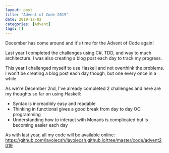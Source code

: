 ```yaml
---
layout: post
title: "Advent of Code 2019"
date: 2019-12-02
categories: [Advent]
tags: []
---
```

December has come around and it's time for the Advent of Code again!

Last year I completed the challenges using C#, TDD, and way to much architecture. I was also creating a blog post each day to track my progress.

This year I challenged myself to use Haskell and not overthink the problems. I won't be creating a blog post each day though, but one every once in a while.

As we're December 2nd, I've already completed 2 challenges and here are my thoughts so far on using Haskell:
- Syntax is increadibly easy and readable
- Thinking in functional gives a good break from day to day OO programming
- Understanding how to interact with Monads is complicated but is becoming easier each day

As with last year, all my code will be available online: https://github.com/lavoiecsh/lavoiecsh.github.io/tree/master/code/advent2019
